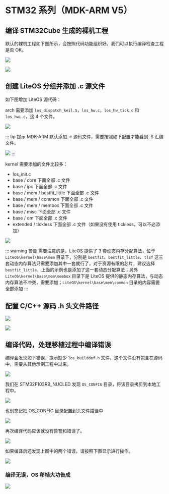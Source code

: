 # STM32 系列（MDK-ARM V5）

## 编译 STM32Cube 生成的裸机工程

默认的裸机工程如下图所示，会按照代码功能组织好。我们可以执行编译检查工程是否 OK。

![](./pic/raw-project-list.png)

![](./pic/raw-project-first-compile.png)

## 创建 LiteOS 分组并添加 .c 源文件

如下图增加 LiteOS 源代码：

arch 需要添加 `los_dispatch_keil.S`，`los_hw.c`，`los_hw_tick.c` 和 `los_hwi.c`，这 4 个文件。

![](./pic/raw-project-group-arch.png)

::: tip 提示
MDK-ARM 默认添加 .c 源码文件，需要按照如下配置才能看到 .S 汇编文件。

![](./pic/raw-project-S-files.png)
:::

kernel 需要添加的文件比较多：

- los_init.c
- base / core 下面全部 .c 文件
- base / ipc 下面全部 .c 文件
- base / mem / bestfit_little 下面全部 .c 文件
- base / mem / common 下面全部 .c 文件
- base / mem / membox 下面全部 .c 文件
- base / misc 下面全部 .c 文件
- base / om 下面全部 .c 文件
- extended / tickless 下面全部 .c 文件（如果没有使用 tickless，可以不必添加）

![](./pic/raw-project-group-kernel.png)

::: warning 警告
需要注意的是，LiteOS 提供了 3 套动态内存分配算法，位于 `LiteOS\kernel\base\mem` 目录下，分别是 `bestfit`、`bestfit_little`、`tlsf` 这三套动态内存算法只需要添加其中一套就行了，对于资源有限的芯片，建议选择 `bestfit_little`，上面的示例也是添加了这一套动态分配算法；另外 `LiteOS\kernel\base\mem\membox` 目录下是 LiteOS 提供的静态内存算法，与动态内存算法不冲突，需要添加；`LiteOS\kernel\base\mem\common` 目录的内容需要全部添加
:::

## 配置 C/C++ 源码 .h 头文件路径

![](./pic/raw-project-options-include.png)

![](./pic/raw-project-include-path.png)

## 编译代码，处理移植过程中编译错误

编译会发现如下错误，提示缺少 `los_builddef.h` 文件，这个文件没有包含在源码中，需要从其他示例工程中过来。

![](./pic/raw-project-compile-error.png)

我们在 STM32F103RB_NUCLED 发现 `OS_CONFIG` 目录，将该目录拷贝到本地工程中。

![](./pic/raw-project-osconfig.png)

也别忘记把 OS_CONFIG 目录配置到头文件路径中

![](./pic/raw-project-osconfig-path.png)

再次编译代码应该就没有告警和错误了。

![](./pic/raw-project-error-multiply-defined.png)

如果编译后还发现上图中的两个错误，请按照下图显示进行操作。

![](./pic/stm32cube-nvic-no-systick.png)

### 编译无误，OS 移植大功告成

![](./pic/raw-project-compile-ok.png)
